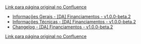 [Link para página original no Confluence](https://openfinancebrasil.atlassian.net/wiki/spaces/OF/pages/223772933)

- [Informações Gerais - \[DA\] Financiamentos - v1.0.0-beta.2](../../../../../../../OF/Open%20Finance%20Brasil/Especifica%c3%a7%c3%b5es%20de%20APIs/Dados%20Abertos%20-%20DA/[DA]%20API%20-%20Financiamentos/Hist%c3%b3rico%20de%20Especifica%c3%a7%c3%b5es%20-%20[DA]%20Financiamentos/v1.0.0-beta.2%20-%20[DA]%20Financiamentos/Informa%c3%a7%c3%b5es%20Gerais%20-%20[DA]%20Financiamentos%20-%20v1.0.0-beta.2)
- [Informações Técnicas - \[DA\] Financiamentos - v1.0.0-beta.2](../../../../../../../OF/Open%20Finance%20Brasil/Especifica%c3%a7%c3%b5es%20de%20APIs/Dados%20Abertos%20-%20DA/[DA]%20API%20-%20Financiamentos/Hist%c3%b3rico%20de%20Especifica%c3%a7%c3%b5es%20-%20[DA]%20Financiamentos/v1.0.0-beta.2%20-%20[DA]%20Financiamentos/Informa%c3%a7%c3%b5es%20T%c3%a9cnicas%20-%20[DA]%20Financiamentos%20-%20v1.0.0-beta.2)
- [Changelog - \[DA\] Financiamentos - v1.0.0-beta.2](../../../../../../../OF/Open%20Finance%20Brasil/Especifica%c3%a7%c3%b5es%20de%20APIs/Dados%20Abertos%20-%20DA/[DA]%20API%20-%20Financiamentos/Hist%c3%b3rico%20de%20Especifica%c3%a7%c3%b5es%20-%20[DA]%20Financiamentos/v1.0.0-beta.2%20-%20[DA]%20Financiamentos/Changelog%20-%20[DA]%20Financiamentos%20-%20v1.0.0-beta.2)

[Link para página original no Confluence](https://openfinancebrasil.atlassian.net/wiki/spaces/OF/pages/223772933)